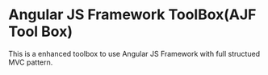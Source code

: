 # Angular JS Framework ToolBox(AJF Tool Box)

This is a enhanced toolbox to use Angular JS Framework with full structued MVC pattern.


